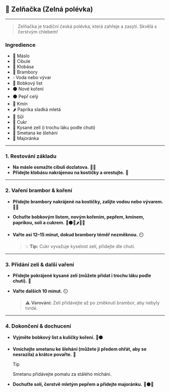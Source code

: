 ﻿## 🥬 Zelňačka (Zelná polévka)

---

> Zelňačka je tradiční česká polévka, která zahřeje a zasytí. Skvělá s čerstvým chlebem!

### Ingredience

- 🧈 Máslo
- 🧅 Cibule
- 🌭 Klobása
- 🥔 Brambory
- 💧 Voda nebo vývar
- 🍃 Bobkový list
- ⚫ Nové koření
- ⚫ Pepř celý
- 🌱 Kmín
- 🌶️ Paprika sladká mletá
- 🧂 Sůl
- 🍬 Cukr
- 🥬 Kysané zelí (i trochu láku podle chuti)
- 🥛 Smetana ke šlehání
- 🍃 Majoránka

---

### 1. Restování základu

- **Na másle osmažte cibuli dozlatova.** 🧅🧈
- **Přidejte klobásu nakrájenou na kostičky a orestujte.** 🌭

---

### 2. Vaření brambor & koření

- **Přidejte brambory nakrájené na kostičky, zalijte vodou nebo vývarem.** 🥔💧
- **Ochuťte bobkovým listem, novým kořením, pepřem, kmínem, paprikou, solí a cukrem.** 🍃⚫🌱🌶️🧂🍬
- **Vařte asi 12–15 minut, dokud brambory téměř nezměknou.** ⏲️

  > 💡 **Tip:** Cukr vyvažuje kyselost zelí, přidejte dle chuti.

---

### 3. Přidání zelí & další vaření

- **Přidejte pokrájené kysané zelí (můžete přidat i trochu láku podle chuti).** 🥬
- **Vařte dalších 10 minut.** ⏲️

  > ⚠️ **Varování:** Zelí přidávejte až po změknutí brambor, aby nebyly tvrdé.

---

### 4. Dokončení & dochucení

- **Vyjměte bobkový list a kuličky koření.** 🍃⚫
- **Vmíchejte smetanu ke šlehání (můžete ji předem ohřát, aby se nesrazila) a krátce povařte.** 🥛

  > [!TIP]
  > Smetanu přidávejte pomalu za stálého míchání.

- **Dochuťte solí, čerstvě mletým pepřem a přidejte majoránku.** 🧂⚫🍃